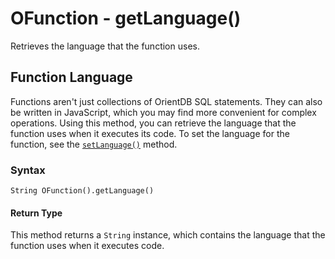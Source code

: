 
# OFunction - getLanguage()

Retrieves the language that the function uses.

## Function Language

Functions aren't just collections of OrientDB SQL statements.  They can also be written in JavaScript, which you may find more convenient for complex operations.  Using this method, you can retrieve the language that the function uses when it executes its code.  To set the language for the function, see the [`setLanguage()`](setLanguage.md) method.


### Syntax

```
String OFunction().getLanguage()
```

#### Return Type

This method returns a `String` instance, which contains the language that the function uses when it executes code.


